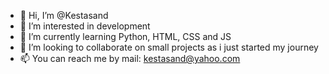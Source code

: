- 👋 Hi, I’m @Kestasand
- 👀 I’m interested in development
- 🌱 I’m currently learning Python, HTML, CSS and JS
- 💞️ I’m looking to collaborate on small projects as i just started my journey
- 📫 You can reach me by mail: kestasand@yahoo.com

<!---
Kestasand/Kestasand is a ✨ special ✨ repository because its `README.md` (this file) appears on your GitHub profile.
You can click the Preview link to take a look at your changes.
--->
